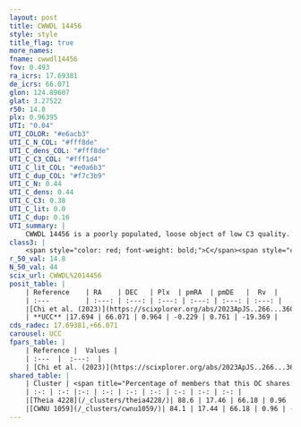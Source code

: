 ```yaml
---
layout: post
title: CWWDL 14456
style: style
title_flag: true
more_names: 
fname: cwwdl14456
fov: 0.493
ra_icrs: 17.69381
de_icrs: 66.071
glon: 124.89607
glat: 3.27522
r50: 14.8
plx: 0.96395
UTI: "0.04"
UTI_COLOR: "#e6acb3"
UTI_C_N_COL: "#fff8de"
UTI_C_dens_COL: "#fff8de"
UTI_C_C3_COL: "#fff1d4"
UTI_C_lit_COL: "#e0a6b3"
UTI_C_dup_COL: "#f7c3b9"
UTI_C_N: 0.44
UTI_C_dens: 0.44
UTI_C_C3: 0.38
UTI_C_lit: 0.0
UTI_C_dup: 0.16
UTI_summary: |
    CWWDL 14456 is a poorly populated, loose object of low C3 quality. It was recently reported in the literature.<br><br><span style="color: #99180f; font-weight: bold;">Warning: </span>This is likely a duplicate object, which shares a large percentage of members with at least one previously reported entry.
class3: |
    <span style="color: red; font-weight: bold;">C</span><span style="color: #FFC300; font-weight: bold;">B</span>
r_50_val: 14.8
N_50_val: 44
scix_url: CWWDL%2014456
posit_table: |
    | Reference    | RA    | DEC   | Plx  | pmRA  | pmDE   |  Rv  |
    | :---         | :---: | :---: | :---: | :---: | :---: | :---: |
    |[Chi et al. (2023)](https://scixplorer.org/abs/2023ApJS..266...36C) | 17.758 | 66.056 | 0.966 | -0.201 | 0.737 | -5.015 |
    | **UCC** |17.694 | 66.071 | 0.964 | -0.229 | 0.761 | -19.369 | 
cds_radec: 17.69381,+66.071
carousel: UCC
fpars_table: |
    | Reference |  Values |
    | :---  |  :---:  |
    | [Chi et al. (2023)](https://scixplorer.org/abs/2023ApJS..266...36C) | `logAge=7.79, Z=0.4` |
shared_table: |
    | Cluster | <span title="Percentage of members that this OC shares with the ones listed">%</span>   | RA   | DEC   | Plx   | pmRA  | pmDE  | Rv | UTI |
    | :-: | :-: |:-: | :-: | :-: | :-: | :-: | :-: | :-: |
    |[Theia 4228](/_clusters/theia4228/)| 88.6 | 17.46 | 66.18 | 0.96 | -0.24 | 0.77 | -19.37 |0.13 |
    |[CWNU 1059](/_clusters/cwnu1059/)| 84.1 | 17.44 | 66.18 | 0.96 | -0.24 | 0.77 | -21.63 |0.26 |
---
```

